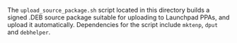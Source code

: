 The `upload_source_package.sh` script located in this directory builds a signed .DEB source package suitable for uploading to Launchpad PPAs, and upload it automatically. Dependencies for the script include `mktenp`, `dput` and `debhelper`.
